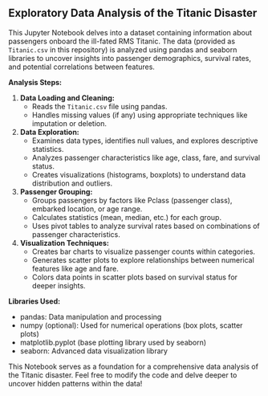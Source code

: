 ## Exploratory Data Analysis of the Titanic Disaster

This Jupyter Notebook delves into a dataset containing information about passengers onboard the ill-fated RMS Titanic. The data (provided as `Titanic.csv` in this repository) is analyzed using pandas and seaborn libraries to uncover insights into passenger demographics, survival rates, and potential correlations between features.

**Analysis Steps:**

1. **Data Loading and Cleaning:**
   - Reads the `Titanic.csv` file using pandas.
   - Handles missing values (if any) using appropriate techniques like imputation or deletion.
2. **Data Exploration:**
   - Examines data types, identifies null values, and explores descriptive statistics.
   - Analyzes passenger characteristics like age, class, fare, and survival status.
   - Creates visualizations (histograms, boxplots) to understand data distribution and outliers.
3. **Passenger Grouping:**
   - Groups passengers by factors like Pclass (passenger class), embarked location, or age range.
   - Calculates statistics (mean, median, etc.) for each group.
   - Uses pivot tables to analyze survival rates based on combinations of passenger characteristics.
4. **Visualization Techniques:**
   - Creates bar charts to visualize passenger counts within categories.
   - Generates scatter plots to explore relationships between numerical features like age and fare.
   - Colors data points in scatter plots based on survival status for deeper insights.

**Libraries Used:**

* pandas: Data manipulation and processing
* numpy (optional): Used for numerical operations (box plots, scatter plots)
* matplotlib.pyplot (base plotting library used by seaborn)
* seaborn: Advanced data visualization library

This Notebook serves as a foundation for a comprehensive data analysis of the Titanic disaster. Feel free to modify the code and delve deeper to uncover hidden patterns within the data!
